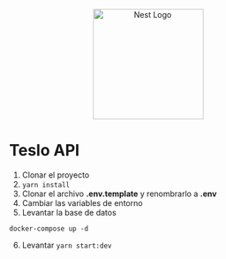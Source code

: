<p align="center">
  <a href="http://nestjs.com/" target="blank"><img src="https://nestjs.com/img/logo-small.svg" width="200" alt="Nest Logo" /></a>
</p>

# Teslo API

1. Clonar el proyecto
2. ```yarn install```
3. Clonar el archivo __.env.template__ y renombrarlo a __.env__
4. Cambiar las variables de entorno
5. Levantar la base de datos
```
docker-compose up -d
```
6. Levantar ```yarn start:dev```